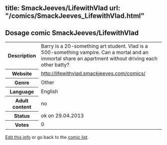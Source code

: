 title: SmackJeeves/LifewithVlad
url: "/comics/SmackJeeves_LifewithVlad.html"
---
Dosage comic SmackJeeves/LifewithVlad
-----------------------------------------

<p id="msg"></p>
<script type="text/javascript">
if (window.location.search === '?edit_info_mail=sent_ok') {
  var elem = document.getElementById("msg");
  elem.innerHTML = 'Edited information sucessfully sent.';
  elem.className = 'ok';
}
</script>
<table class="comicinfo">
<tr>
<th>Description</th><td>Barry is a 20-something art student. Vlad is a 500-something vampire. Can a mortal and an immortal share an apartment without driving each other batty?</td>
</tr>
<tr>
<th>Website</th><td><a href="http://lifewithvlad.smackjeeves.com/comics/">http://lifewithvlad.smackjeeves.com/comics/</a></td>
</tr>
<tr>
<th>Genre</th><td>Other</td>
</tr>
<tr>
<th>Language</th><td>English</td>
</tr>
<tr>
<th>Adult content</th><td>no</td>
</tr>
<tr>
<th>Status</th><td>ok on 29.04.2013</td>
</tr>
<tr>
<th>Votes</th><td>0</td>
</tr>
</table>

[Edit this info](SmackJeeves_LifewithVlad_edit.html) or go back to the [comic list](../comic-index.html).
